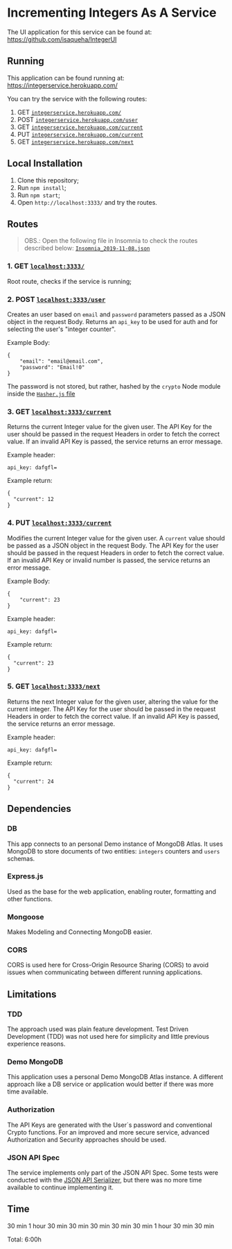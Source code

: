 # Incrementing Integers As A Service

The UI application for this service can be found at:
https://github.com/isaqueha/IntegerUI

## Running
This application can be found running at:
https://integerservice.herokuapp.com/

You can try the service with the following routes:

1. GET [`integerservice.herokuapp.com/`](https://integerservice.herokuapp.com/)
2. POST [`integerservice.herokuapp.com/user`](https://integerservice.herokuapp.com/user)
3. GET [`integerservice.herokuapp.com/current`](https://integerservice.herokuapp.com/current)
4. PUT [`integerservice.herokuapp.com/current`](https://integerservice.herokuapp.com/current)
5. GET [`integerservice.herokuapp.com/next`](https://integerservice.herokuapp.com/next)


## Local Installation
1. Clone this repository;
2. Run `npm install`;
3. Run `npm start`;
4. Open `http://localhost:3333/` and try the routes.

## Routes

> OBS.: Open the following file in Insomnia to check the routes described below:
[`Insomnia_2019-11-08.json`](./Insomnia_2019-11-08.json) 


### 1. GET [`localhost:3333/`](http://localhost:3333/)
Root route, checks if the service is running;

### 2. POST [`localhost:3333/user`](http://localhost:3333/user)
Creates an user based on `email` and `password` parameters passed as a JSON object in the request Body.
Returns an `api_key` to be used for auth and for selecting the user's "integer counter".

Example Body:
```
{
	"email": "email@email.com",
	"password": "Email!0"
}
```

The password is not stored, but rather, hashed by the `crypto` Node module inside the [`Hasher.js` file](./src/util/Hasher.js) 

### 3. GET [`localhost:3333/current`](http://localhost:3333/current)
Returns the current Integer value for the given user.
The API Key for the user should be passed in the request Headers in order to fetch the correct value.
If an invalid API Key is passed, the service returns an error message.

Example header:
```
api_key: dafgfl=
```

Example return:
```
{
  "current": 12
}
```

### 4. PUT [`localhost:3333/current`](http://localhost:3333/current)
Modifies the current Integer value for the given user.
A `current` value should be passed as a JSON object in the request Body.
The API Key for the user should be passed in the request Headers in order to fetch the correct value.
If an invalid API Key or invalid number is passed, the service returns an error message.

Example Body:
```
{
	"current": 23
}
```

Example header:
```
api_key: dafgfl=
```

Example return:
```
{
  "current": 23
}
```

### 5. GET [`localhost:3333/next`](http://localhost:3333/next)
Returns the next Integer value for the given user, altering the value for the current integer.
The API Key for the user should be passed in the request Headers in order to fetch the correct value.
If an invalid API Key is passed, the service returns an error message.

Example header:
```
api_key: dafgfl=
```

Example return:
```
{
  "current": 24
}
```

## Dependencies

### DB
This app connects to an personal Demo instance of MongoDB Atlas. 
It uses MongoDB to store documents of two entities: `integers` counters and `users` schemas.

### Express.js
Used as the base for the web application, enabling router, formatting and other functions.

### Mongoose
Makes Modeling and Connecting MongoDB easier.

### CORS
CORS is used here for Cross-Origin Resource Sharing (CORS) to avoid issues when communicating between different running applications.


## Limitations

### TDD
The approach used was plain feature development.
Test Driven Development (TDD) was not used here for simplicity and little previous experience reasons.

### Demo MongoDB
This application uses a personal Demo MongoDB Atlas instance. 
A different approach like a DB service or application would better if there was more time available.

### Authorization
The API Keys are generated with the User`s password and conventional Crypto functions.
For an improved and more secure service, advanced Authorization and Security approaches should be used. 

### JSON API Spec
The service implements only part of the JSON API Spec.
Some tests were conducted with the [JSON API Serializer](https://github.com/SeyZ/jsonapi-serializer), but there was no more time available to continue implementing it.

## Time
30 min
1 hour
30 min
30 min
30 min
30 min
30 min
1 hour
30 min
30 min

Total: 6:00h